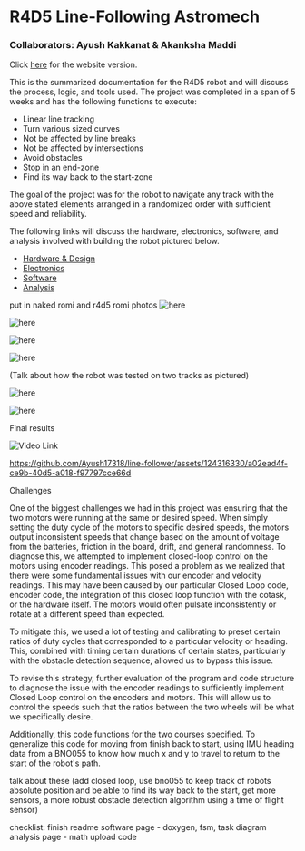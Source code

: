 # R4D5 Line-Following Astromech
### Collaborators: Ayush Kakkanat & Akanksha Maddi

Click [here](https://Ayush17318.github.io/line-follower/) for the website version.

This is the summarized documentation for the R4D5 robot and will discuss the process, logic, and tools used. The project was completed in a span of 5 weeks and has the following functions to execute:
- Linear line tracking
- Turn various sized curves
- Not be affected by line breaks
- Not be affected by intersections
- Avoid obstacles
- Stop in an end-zone
- Find its way back to the start-zone
  
The goal of the project was for the robot to navigate any track with the above stated elements arranged in a randomized order with sufficient speed and reliability.

The following links will discuss the hardware, electronics, software, and analysis involved with building the robot pictured below.
- [Hardware & Design](hardware-and-design.md)
- [Electronics](electronics.md)
- [Software](software.md)
- [Analysis](analysis.md)

put in naked romi and r4d5 romi photos
![here](./assets/images/naked_romi.png)

![here](./assets/images/r4d5_isometric.png)

![here](./assets/images/r4d5_front.png)

![here](./assets/images/romi_inside_shell.png)

(Talk about how the robot was tested on two tracks as pictured)

![here](./assets/images/track1.png)

![here](./assets/images/track2.jpg)

Final results

![Video Link](https://github.com/Ayush17318/line-follower/assets/124316330/a02ead4f-ce9b-40d5-a018-f97797cce66d)

https://github.com/Ayush17318/line-follower/assets/124316330/a02ead4f-ce9b-40d5-a018-f97797cce66d


Challenges

One of the biggest challenges we had in this project was ensuring that the two motors were running at the same or desired speed. When simply setting the duty cycle of the motors to specific desired speeds, the motors output inconsistent speeds that change based on the amount of voltage from the batteries, friction in the board, drift, and general randomness. To diagnose this, we attempted to implement closed-loop control on the motors using encoder readings. This posed a problem as we realized that there were some fundamental issues with our encoder and velocity readings. This may have been caused by our particular Closed Loop code, encoder code, the integration of this closed loop function with the cotask, or the hardware itself. The motors would often pulsate inconsistently or rotate at a different speed than expected.

To mitigate this, we used a lot of testing and calibrating to preset certain ratios of duty cycles that corresponded to a particular velocity or heading. This, combined with timing certain durations of certain states, particularly with the obstacle detection sequence, allowed us to bypass this issue.

To revise this strategy, further evaluation of the program and code structure to diagnose the issue with the encoder readings to sufficiently implement Closed Loop control on the encoders and motors. This will allow us to control the speeds such that the ratios between the two wheels will be what we specifically desire. 

Additionally, this code functions for the two courses specified. To generalize this code for moving from finish back to start, using IMU heading data from a BNO055 to know how much x and y to travel to return to the start of the robot's path. 

talk about these
(add closed loop, use bno055 to keep track of robots absolute position and be able to find its way back to the start, get more sensors, a more robust obstacle detection algorithm using a time of flight sensor)



checklist:
finish readme
software page - doxygen, fsm, task diagram
analysis page - math
upload code
